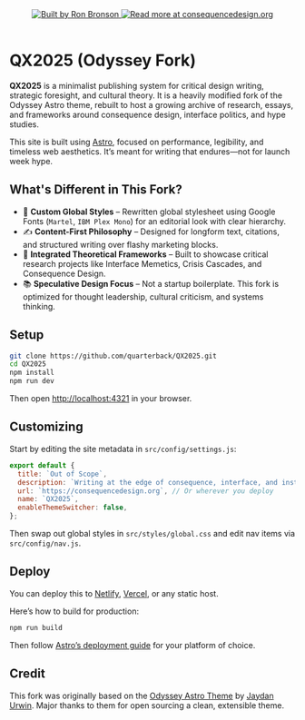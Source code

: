 <div align="center">
  <a href="https://ronbronson.design">
    <img src="https://img.shields.io/badge/built_by-Ron%20Bronson-blue?style=flat-square" alt="Built by Ron Bronson" />
  </a>
  <a href="https://consequencedesign.org">
    <img src="https://img.shields.io/badge/read-more_at_consequencedesign.org-purple?style=flat-square" alt="Read more at consequencedesign.org" />
  </a>
</div>

<br/>

# QX2025 (Odyssey Fork)

**QX2025** is a minimalist publishing system for critical design writing, strategic foresight, and cultural theory. It is a heavily modified fork of the Odyssey Astro theme, rebuilt to host a growing archive of research, essays, and frameworks around consequence design, interface politics, and hype studies.

This site is built using [Astro](https://astro.build), focused on performance, legibility, and timeless web aesthetics. It’s meant for writing that endures—not for launch week hype.

## What's Different in This Fork?

- 🎨 **Custom Global Styles** – Rewritten global stylesheet using Google Fonts (`Martel`, `IBM Plex Mono`) for an editorial look with clear hierarchy.
- ✍️ **Content-First Philosophy** – Designed for longform text, citations, and structured writing over flashy marketing blocks.
- 🧠 **Integrated Theoretical Frameworks** – Built to showcase critical research projects like Interface Memetics, Crisis Cascades, and Consequence Design.
- 📚 **Speculative Design Focus** – Not a startup boilerplate. This fork is optimized for thought leadership, cultural criticism, and systems thinking.

## Setup

```bash
git clone https://github.com/quarterback/QX2025.git
cd QX2025
npm install
npm run dev
```

Then open [http://localhost:4321](http://localhost:4321) in your browser.

## Customizing

Start by editing the site metadata in `src/config/settings.js`:

```js
export default {
  title: `Out of Scope`,
  description: `Writing at the edge of consequence, interface, and institutional design.`,
  url: `https://consequencedesign.org`, // Or wherever you deploy
  name: `QX2025`,
  enableThemeSwitcher: false,
};
```

Then swap out global styles in `src/styles/global.css` and edit nav items via `src/config/nav.js`.

## Deploy

You can deploy this to [Netlify](https://netlify.com), [Vercel](https://vercel.com), or any static host.

Here’s how to build for production:

```bash
npm run build
```

Then follow [Astro’s deployment guide](https://docs.astro.build/en/guides/deploy/) for your platform of choice.

## Credit

This fork was originally based on the [Odyssey Astro Theme](https://github.com/treefarmstudio/odyssey-theme) by [Jaydan Urwin](https://twitter.com/jaydanurwin). Major thanks to them for open sourcing a clean, extensible theme.

